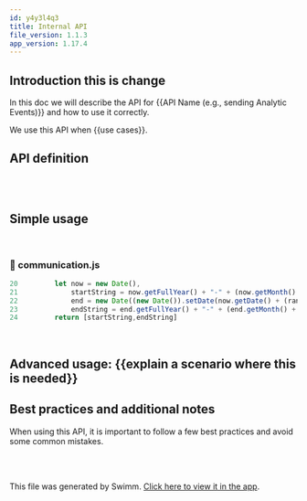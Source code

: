 ```yaml
---
id: y4y3l4q3
title: Internal API
file_version: 1.1.3
app_version: 1.17.4
---
```


## Introduction this is change

In this doc we will describe the API for {{API Name (e.g., sending Analytic Events)}} and how to use it correctly.

We use this API when {{use cases}}.

## API definition

<br/>



<br/>

## Simple usage

<br/>


<!-- NOTE-swimm-snippet: the lines below link your snippet to Swimm -->
### 📄 communication.js
```javascript
20         let now = new Date(),
21             startString = now.getFullYear() + "-" + (now.getMonth() + 1) + "-" + (now.getDate()),
22             end = new Date((new Date()).setDate(now.getDate() + (range || 7))),
23             endString = end.getFullYear() + "-" + (end.getMonth() + 1) + "-" + (end.getDate());
24         return [startString,endString]
```

<br/>

## Advanced usage: {{explain a scenario where this is needed}}

## Best practices and additional notes

When using this API, it is important to follow a few best practices and avoid some common mistakes.

<br/>



<br/>

This file was generated by Swimm. [Click here to view it in the app](https://swimm-web-app.web.app/repos/ls4DA2fLasmQuEbT4ipw/docs/y4y3l4q3).
